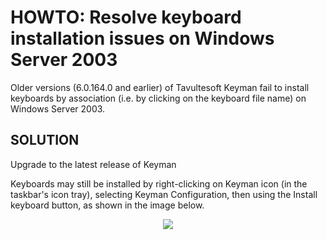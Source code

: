 # HOWTO: Resolve keyboard installation issues on Windows Server 2003

<p>
Older versions (6.0.164.0 and earlier) of Tavultesoft Keyman fail to install keyboards by association 
(i.e. by clicking on the keyboard file name) on Windows Server 2003.
</p>

<h2>SOLUTION</h2>

<p>Upgrade to the latest release of Keyman</p>

<p>
Keyboards may still be installed by right-clicking on Keyman icon (in the taskbar's 
icon tray), selecting Keyman Configuration, then using the Install keyboard button, as shown in the image 
below. <br />

<div align=center><img src="/kb/files/kmkb0010/installkbd.jpg"></div>
</p>
